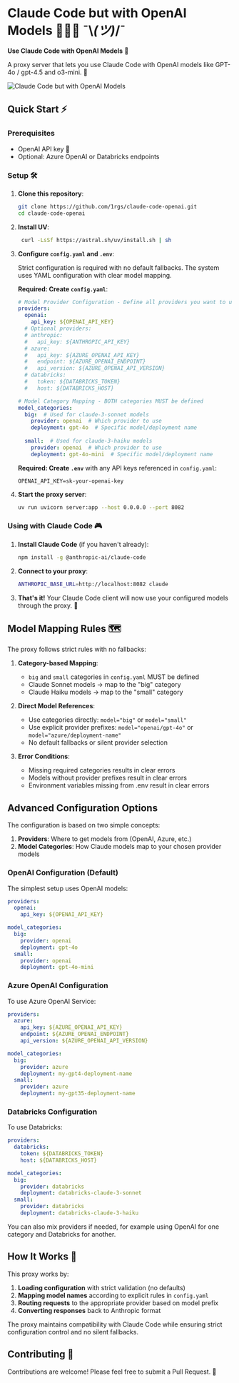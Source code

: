 # Claude Code but with OpenAI Models 🧙‍♂️🔄 ¯\\_(ツ)_/¯

**Use Claude Code with OpenAI Models** 🤝

A proxy server that lets you use Claude Code with OpenAI models like GPT-4o / gpt-4.5 and o3-mini. 🌉


![Claude Code but with OpenAI Models](pic.png)

## Quick Start ⚡

### Prerequisites

- OpenAI API key 🔑
- Optional: Azure OpenAI or Databricks endpoints

### Setup 🛠️

1. **Clone this repository**:
   ```bash
   git clone https://github.com/1rgs/claude-code-openai.git
   cd claude-code-openai
   ```

2. **Install UV**:
   ```bash
    curl -LsSf https://astral.sh/uv/install.sh | sh
   ```

3. **Configure `config.yaml` and `.env`**:

   Strict configuration is required with no default fallbacks. The system uses YAML configuration with clear model mapping.

   **Required: Create `config.yaml`**:
   
   ```yaml
   # Model Provider Configuration - Define all providers you want to use
   providers:
     openai:
       api_key: ${OPENAI_API_KEY}
     # Optional providers:
     # anthropic:
     #   api_key: ${ANTHROPIC_API_KEY}
     # azure:
     #   api_key: ${AZURE_OPENAI_API_KEY}
     #   endpoint: ${AZURE_OPENAI_ENDPOINT}
     #   api_version: ${AZURE_OPENAI_API_VERSION}
     # databricks:
     #   token: ${DATABRICKS_TOKEN}
     #   host: ${DATABRICKS_HOST}

   # Model Category Mapping - BOTH categories MUST be defined
   model_categories:
     big:  # Used for claude-3-sonnet models
       provider: openai  # Which provider to use
       deployment: gpt-4o  # Specific model/deployment name
     
     small:  # Used for claude-3-haiku models
       provider: openai  # Which provider to use
       deployment: gpt-4o-mini  # Specific model/deployment name
   ```

   **Required: Create `.env`** with any API keys referenced in `config.yaml`:
   
   ```
   OPENAI_API_KEY=sk-your-openai-key
   ```

4. **Start the proxy server**:
   ```bash
   uv run uvicorn server:app --host 0.0.0.0 --port 8082
   ```

### Using with Claude Code 🎮

1. **Install Claude Code** (if you haven't already):
   ```bash
   npm install -g @anthropic-ai/claude-code
   ```

2. **Connect to your proxy**:
   ```bash
   ANTHROPIC_BASE_URL=http://localhost:8082 claude
   ```

3. **That's it!** Your Claude Code client will now use your configured models through the proxy. 🎯

## Model Mapping Rules 🗺️

The proxy follows strict rules with no fallbacks:

1. **Category-based Mapping**: 
   - `big` and `small` categories in `config.yaml` MUST be defined
   - Claude Sonnet models → map to the "big" category
   - Claude Haiku models → map to the "small" category

2. **Direct Model References**:
   - Use categories directly: `model="big"` or `model="small"`
   - Use explicit provider prefixes: `model="openai/gpt-4o"` or `model="azure/deployment-name"`
   - No default fallbacks or silent provider selection

3. **Error Conditions**:
   - Missing required categories results in clear errors
   - Models without provider prefixes result in clear errors
   - Environment variables missing from .env result in clear errors

## Advanced Configuration Options

The configuration is based on two simple concepts:
1. **Providers**: Where to get models from (OpenAI, Azure, etc.)
2. **Model Categories**: How Claude models map to your chosen provider models

### OpenAI Configuration (Default)

The simplest setup uses OpenAI models:

```yaml
providers:
  openai:
    api_key: ${OPENAI_API_KEY}

model_categories:
  big:
    provider: openai
    deployment: gpt-4o
  small:
    provider: openai
    deployment: gpt-4o-mini
```

### Azure OpenAI Configuration

To use Azure OpenAI Service:

```yaml
providers:
  azure:
    api_key: ${AZURE_OPENAI_API_KEY}
    endpoint: ${AZURE_OPENAI_ENDPOINT}
    api_version: ${AZURE_OPENAI_API_VERSION}

model_categories:
  big:
    provider: azure
    deployment: my-gpt4-deployment-name
  small:
    provider: azure
    deployment: my-gpt35-deployment-name
```

### Databricks Configuration

To use Databricks:

```yaml
providers:
  databricks:
    token: ${DATABRICKS_TOKEN}
    host: ${DATABRICKS_HOST}

model_categories:
  big:
    provider: databricks
    deployment: databricks-claude-3-sonnet
  small:
    provider: databricks
    deployment: databricks-claude-3-haiku
```

You can also mix providers if needed, for example using OpenAI for one category and Databricks for another.

## How It Works 🧩

This proxy works by:

1. **Loading configuration** with strict validation (no defaults)
2. **Mapping model names** according to explicit rules in `config.yaml`
3. **Routing requests** to the appropriate provider based on model prefix
4. **Converting responses** back to Anthropic format

The proxy maintains compatibility with Claude Code while ensuring strict configuration control and no silent fallbacks.

## Contributing 🤝

Contributions are welcome! Please feel free to submit a Pull Request. 🎁